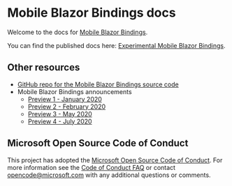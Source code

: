 # Mobile Blazor Bindings docs

Welcome to the docs for [Mobile Blazor Bindings](https://github.com/xamarin/MobileBlazorBindings).

You can find the published docs here: [Experimental Mobile Blazor Bindings](https://docs.microsoft.com/mobile-blazor-bindings/).

## Other resources

* [GitHub repo for the Mobile Blazor Bindings source code](https://github.com/xamarin/MobileBlazorBindings)
* Mobile Blazor Bindings announcements
  * [Preview 1 - January 2020](https://devblogs.microsoft.com/aspnet/mobile-blazor-bindings-experiment/)
  * [Preview 2 - February 2020](https://devblogs.microsoft.com/aspnet/mobile-blazor-bindings-feb-2020-update/)
  * [Preview 3 - May 2020](https://devblogs.microsoft.com/aspnet/announcing-experimental-mobile-blazor-bindings-may-update/)
  * [Preview 4 - July 2020](https://devblogs.microsoft.com/aspnet/hybrid-blazor-apps-in-mobile-blazor-bindings-july-update/)

## Microsoft Open Source Code of Conduct

This project has adopted the [Microsoft Open Source Code of Conduct](https://opensource.microsoft.com/codeofconduct/).
For more information see the [Code of Conduct FAQ](https://opensource.microsoft.com/codeofconduct/faq/) or contact [opencode@microsoft.com](mailto:opencode@microsoft.com) with any additional questions or comments.
